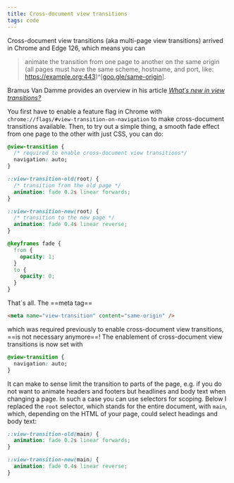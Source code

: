 ```yaml
---
title: Cross-document view transitions
tags: code
---
```

Cross-document view transitions (aka multi-page view transitions) arrived in Chrome and Edge 126, which means you can

> animate the transition from one page to another on the same origin (all pages must have the same scheme, hostname, and port, like: https://example.org:443)^[[goo.gle/same-origin](https://goo.gle/same-origin)].

Bramus Van Damme provides an overview in his article [<cite>What´s new in view transitions?</cite>](https://developer.chrome.com/blog/view-transitions-update-io24)

You first have to enable a feature flag in Chrome with `chrome://flags/#view-transition-on-navigation` to make cross-document transitions available. Then, to try out a simple thing, a smooth fade effect from one page to the other with just CSS, you can do:

```css
@view-transition {
  /* required to enable cross-document view transitions*/
  navigation: auto;  
}

::view-transition-old(root) {
  /* transition from the old page */
  animation: fade 0.2s linear forwards;
}

::view-transition-new(root) {
  /* transition to the new page */
  animation: fade 0.4s linear reverse;
}

@keyframes fade {
  from {
    opacity: 1;
  }
  to {
    opacity: 0;
  }
}
```

That´s all. The ==meta tag==

```html
<meta name="view-transition" content="same-origin" />
```

which was required previously to enable cross-document view transitions, ==is not necessary anymore==! The enablement of cross-document view transitions is now set with

```css
@view-transition { 
  navigation: auto; 
} 
```

It can make to sense limit the transition to parts of the page, e.g. if you do not want to animate headers and footers but headlines and body text when changing a page. In such a case you can use selectors for scoping. Below I replaced the  `root` selector, which stands for the entire document, with `main`, which, depending on the HTML of your page, could select headings and body text:

```css
::view-transition-old(main) {
  animation: fade 0.2s linear forwards;
}

::view-transition-new(main) {
  animation: fade 0.4s linear reverse;
}
```

